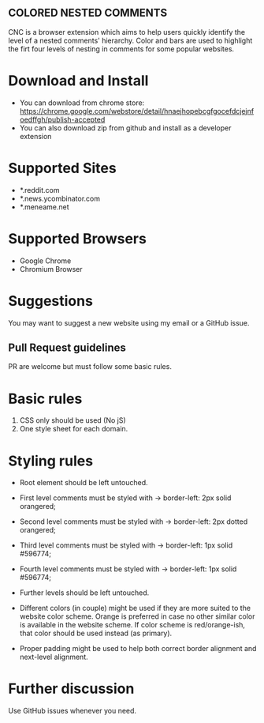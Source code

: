 ## COLORED NESTED COMMENTS
CNC is a browser extension which aims to help users quickly identify the level of a nested comments' hierarchy. Color and bars are used to highlight the firt four levels of nesting in comments for some popular websites.

# Download and Install
+ You can download from chrome store: https://chrome.google.com/webstore/detail/hnaejhopebcgfgocefdcjejnfoedffgh/publish-accepted
+ You can also download zip from github and install as a developer extension

# Supported Sites
- *.reddit.com 
- *.news.ycombinator.com
- *.meneame.net

# Supported Browsers
- Google Chrome
- Chromium Browser 

# Suggestions
You may want to suggest a new website using my email or a GitHub issue.

## Pull Request guidelines
PR are welcome but must follow some basic rules.

# Basic rules
1. CSS only should be used (No jS)
2. One style sheet for each domain. 

# Styling rules
+ Root element should be left untouched.
+ First level comments must be styled with -> border-left: 2px solid orangered;
+ Second level comments must be styled with -> border-left: 2px dotted orangered;
+ Third level comments must be styled with -> border-left: 1px solid #596774;
+ Fourth level comments must be styled with -> border-left: 1px solid #596774;
+ Further levels should be left untouched.

+ Different colors (in couple) might be used if they are more suited to the website color scheme. Orange is preferred in case no other similar color is available in the website scheme. If color scheme is red/orange-ish, that color should be used instead (as primary).
+ Proper padding might be used to help both correct border alignment and next-level alignment.

# Further discussion
Use GitHub issues whenever you need.

